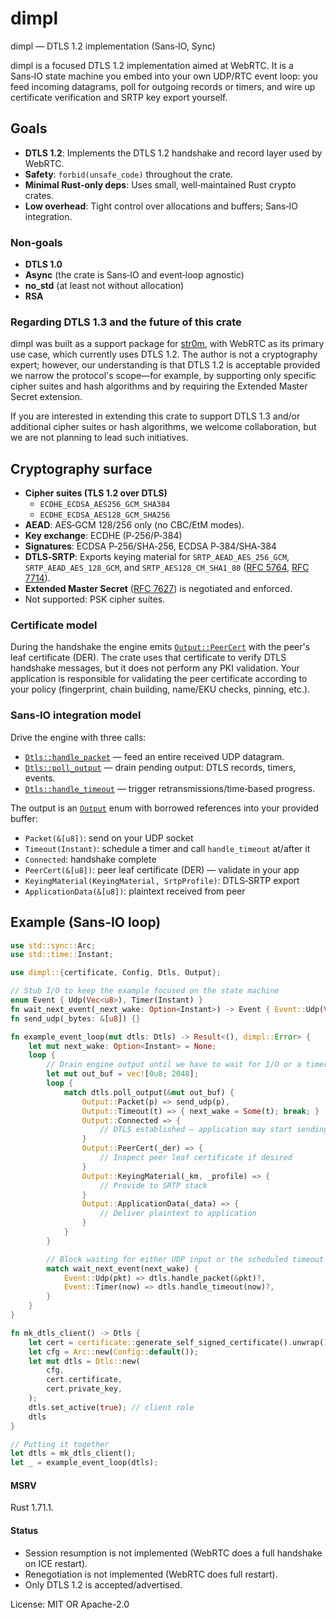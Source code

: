 # dimpl

dimpl — DTLS 1.2 implementation (Sans‑IO, Sync)

dimpl is a focused DTLS 1.2 implementation aimed at WebRTC. It is a Sans‑IO
state machine you embed into your own UDP/RTC event loop: you feed incoming
datagrams, poll for outgoing records or timers, and wire up certificate
verification and SRTP key export yourself.

## Goals
- **DTLS 1.2**: Implements the DTLS 1.2 handshake and record layer used by WebRTC.
- **Safety**: `forbid(unsafe_code)` throughout the crate.
- **Minimal Rust‑only deps**: Uses small, well‑maintained Rust crypto crates.
- **Low overhead**: Tight control over allocations and buffers; Sans‑IO integration.

### Non‑goals
- **DTLS 1.0**
- **Async** (the crate is Sans‑IO and event‑loop agnostic)
- **no_std** (at least not without allocation)
- **RSA**

### Regarding DTLS 1.3 and the future of this crate

dimpl was built as a support package for [str0m](https://github.com/algesten/str0m),
with WebRTC as its primary use case, which currently uses DTLS 1.2. The author
is not a cryptography expert; however, our understanding is that DTLS 1.2 is acceptable
provided we narrow the protocol's scope—for example, by supporting only specific
cipher suites and hash algorithms and by requiring the Extended Master Secret extension.

If you are interested in extending this crate to support DTLS 1.3 and/or additional
cipher suites or hash algorithms, we welcome collaboration, but we are not planning
to lead such initiatives.

## Cryptography surface
- **Cipher suites (TLS 1.2 over DTLS)**
  - `ECDHE_ECDSA_AES256_GCM_SHA384`
  - `ECDHE_ECDSA_AES128_GCM_SHA256`
- **AEAD**: AES‑GCM 128/256 only (no CBC/EtM modes).
- **Key exchange**: ECDHE (P‑256/P‑384)
- **Signatures**: ECDSA P‑256/SHA‑256, ECDSA P‑384/SHA‑384
- **DTLS‑SRTP**: Exports keying material for `SRTP_AEAD_AES_256_GCM`,
  `SRTP_AEAD_AES_128_GCM`, and `SRTP_AES128_CM_SHA1_80` ([RFC 5764], [RFC 7714]).
- **Extended Master Secret** ([RFC 7627]) is negotiated and enforced.
- Not supported: PSK cipher suites.

### Certificate model
During the handshake the engine emits [`Output::PeerCert`] with the peer's
leaf certificate (DER). The crate uses that certificate to verify DTLS
handshake messages, but it does not perform any PKI validation. Your
application is responsible for validating the peer certificate according to
your policy (fingerprint, chain building, name/EKU checks, pinning, etc.).

### Sans‑IO integration model
Drive the engine with three calls:
- [`Dtls::handle_packet`] — feed an entire received UDP datagram.
- [`Dtls::poll_output`] — drain pending output: DTLS records, timers, events.
- [`Dtls::handle_timeout`] — trigger retransmissions/time‑based progress.

The output is an [`Output`] enum with borrowed references into your provided buffer:
- `Packet(&[u8])`: send on your UDP socket
- `Timeout(Instant)`: schedule a timer and call `handle_timeout` at/after it
- `Connected`: handshake complete
- `PeerCert(&[u8])`: peer leaf certificate (DER) — validate in your app
- `KeyingMaterial(KeyingMaterial, SrtpProfile)`: DTLS‑SRTP export
- `ApplicationData(&[u8])`: plaintext received from peer

## Example (Sans‑IO loop)

```rust
use std::sync::Arc;
use std::time::Instant;

use dimpl::{certificate, Config, Dtls, Output};

// Stub I/O to keep the example focused on the state machine
enum Event { Udp(Vec<u8>), Timer(Instant) }
fn wait_next_event(_next_wake: Option<Instant>) -> Event { Event::Udp(Vec::new()) }
fn send_udp(_bytes: &[u8]) {}

fn example_event_loop(mut dtls: Dtls) -> Result<(), dimpl::Error> {
    let mut next_wake: Option<Instant> = None;
    loop {
        // Drain engine output until we have to wait for I/O or a timer
        let mut out_buf = vec![0u8; 2048];
        loop {
            match dtls.poll_output(&mut out_buf) {
                Output::Packet(p) => send_udp(p),
                Output::Timeout(t) => { next_wake = Some(t); break; }
                Output::Connected => {
                    // DTLS established — application may start sending
                }
                Output::PeerCert(_der) => {
                    // Inspect peer leaf certificate if desired
                }
                Output::KeyingMaterial(_km, _profile) => {
                    // Provide to SRTP stack
                }
                Output::ApplicationData(_data) => {
                    // Deliver plaintext to application
                }
            }
        }

        // Block waiting for either UDP input or the scheduled timeout
        match wait_next_event(next_wake) {
            Event::Udp(pkt) => dtls.handle_packet(&pkt)?,
            Event::Timer(now) => dtls.handle_timeout(now)?,
        }
    }
}

fn mk_dtls_client() -> Dtls {
    let cert = certificate::generate_self_signed_certificate().unwrap();
    let cfg = Arc::new(Config::default());
    let mut dtls = Dtls::new(
        cfg,
        cert.certificate,
        cert.private_key,
    );
    dtls.set_active(true); // client role
    dtls
}

// Putting it together
let dtls = mk_dtls_client();
let _ = example_event_loop(dtls);
```

#### MSRV
Rust 1.71.1.

#### Status
- Session resumption is not implemented (WebRTC does a full handshake on ICE restart).
- Renegotiation is not implemented (WebRTC does full restart).
- Only DTLS 1.2 is accepted/advertised.

[RFC 5764]: https://www.rfc-editor.org/rfc/rfc5764
[RFC 7714]: https://www.rfc-editor.org/rfc/rfc7714
[RFC 7627]: https://www.rfc-editor.org/rfc/rfc7627

[`Dtls::handle_packet`]: https://docs.rs/dimpl/0.1.0/dimpl/struct.Dtls.html#method.handle_packet
[`Dtls::poll_output`]: https://docs.rs/dimpl/0.1.0/dimpl/struct.Dtls.html#method.poll_output
[`Dtls::handle_timeout`]: https://docs.rs/dimpl/0.1.0/dimpl/struct.Dtls.html#method.handle_timeout
[`Output`]: https://docs.rs/dimpl/0.1.0/dimpl/enum.Output.html
[`Output::PeerCert`]: https://docs.rs/dimpl/0.1.0/dimpl/enum.Output.html#variant.PeerCert


License: MIT OR Apache-2.0
